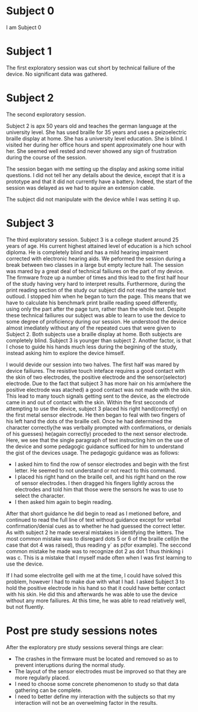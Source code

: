 Subject 0
============
I am Subject 0

Subject 1
===========
The first exploratory session was cut short by technical failiure of the device.  No significant data was gathered.


Subject 2
=========
The second exploratory session.

Subject 2 is apx 50 years old and teaches the german language at the university level.  She has used braille for 35 years and uses a peizoelectric braille display at home.  She has a university level education.  She is blind.  I visited her during her office hours and spent approximately one hour with her.  She seemed well rested and never showed any sign of frustration during the course of the session.

The session began with me setting up the display and asking some initial questions.  I did not tell her any details about the device, except that it is a prototype and that it did not currently have a battery.  Indeed, the start of the session was delayed as we had to aquire an extension cable.

  The subject did not manipulate with the device while I was setting it up. 

Subject 3
========
The third exploratory session.
Subject 3 is a college student around 25 years of age.  His current highest attained level of education is a hich school diploma.  He is completely blind and has a mild hearing impairment corrected with electronic hearing aids.
We peformed the session during a break between two classes in a large but empty lecture hall.  The session was mared by a great deal of technical failiures on the part of my device.  The firmware froze up a number of times and this lead to the first half hour of the study having very hard to interpret results.
  Furthermore, during the print reading section of the study our subject did not read the sample text outloud.  I stopped him when he began to turn the page.  This means that we have to calculate his benchmark print braille reading speed differently, using only the part after the page turn, rather than the whole text.
  Despite these technical failiures our subject was able to learn to use the device to some degree of proficiency during our session.  He understood the device almost imediately without any of the repeated cues that were given to Subject 2.  Both subjects use a braille display at home.  Both subjects are completely blind.  Subject 3 is younger than subject 2.  Another factor, is that I chose to guide his hands much less during the begining of the study, instead asking him to explore the device himself.

I would devide our session into two halves.  The first half was mared by device failiures.  The resistive touch inteface requires a good contact with the skin of two electrodes, the positive electrode and the sensor(selector) electrode.  Due to the fact that subject 3 has more hair on his arm(where the positive electrode was atached) a good contact was not made with the skin.  This lead to many touch signals getting sent to the device, as the electrode came in and out of contact with the skin.  Within the first secconds of attempting to use the device, subject 3 placed his right hand(correctly) on the first metal sensor electrode.  He then began to feal with two fingers of his left hand the dots of the braille cell.  Once he had determined the character correctly(he was verbally prompted with confirmations, or denials of his guesses) he(again correctly) proceded to the next sensor electrode.  Here, we see that the single paragraph of text instructing him on the use of the device and some pedagogic guidance sufficed for him to understand the gist of the devices usage.  The pedagogic guidance was as follows:
 - I asked him to find the row of sensor electrodes and begin with the first letter.  He seemed to not understand or not react to this command.  
 - I placed his right hand on the braille cell, and his right hand on the row of sensor electrodes.  I then dragged his fingers lightly across the electrodes and told him that those were the sensors he was to use to select the character.
 - I then asked him again to begin reading.

After that short guidance he did begin to read as I metioned before, and continued to read the full line of text without guidance except for verbal confirmation/denial cues as to whether he had guessed the correct letter.
  As with subject 2 he made several mistakes in identifying the letters.
The most common mistake was to disregard dots 5 or 6 of the braille cell(in the case that dot 4 was raised), thus reading y` as p(for example).
 The seccond common mistake he made was to recognize dot 2 as dot 1 thus thinking i was c.  This is a mistake that I myself made often when I was first learning to use the device.

  If I had some electrolite gell with me at the time, I could have solved this problem, however I had to make due with what I had.  I asked Subject 3 to hold the positive electrode in his hand so that it could have better contact with his skin.  He did this and afterwards he was able to use the device without any more failiures.  At this time, he was able to read relatively well, but not fluently.

Post pre study sessions notes
============
After the exploratory pre study sessions several things are clear:
 - The crashes in the firmware must be located and removed so as to prevent interuptions during the normal study.
 - The layout of the sensor electrodes must be improved so that they are more regularly placed.
 - I need to choose some concrete phenomenon to study so that data gathering can be complete.
 - I need to better define my interaction with the subjects so that my interaction will not be an overwelming factor in the results.



